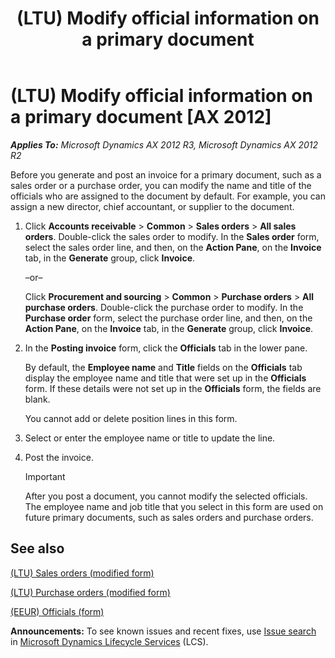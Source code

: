 ﻿---
title: (LTU) Modify official information on a primary document
TOCTitle: (LTU) Modify official information on a primary document
ms:assetid: d81d35e1-036d-4e49-aea4-e3eac9cf7937
ms:mtpsurl: https://technet.microsoft.com/en-us/library/JJ665204(v=AX.60)
ms:contentKeyID: 49386784
ms.date: 04/18/2014
mtps_version: v=AX.60
f1_keywords:
- officials
- chief accountant
- director
- primary document
- post an invoice
---

# (LTU) Modify official information on a primary document [AX 2012]


_**Applies To:** Microsoft Dynamics AX 2012 R3, Microsoft Dynamics AX 2012 R2_

Before you generate and post an invoice for a primary document, such as a sales order or a purchase order, you can modify the name and title of the officials who are assigned to the document by default. For example, you can assign a new director, chief accountant, or supplier to the document.

1.  Click **Accounts receivable** \> **Common** \> **Sales orders** \> **All sales orders**. Double-click the sales order to modify. In the **Sales order** form, select the sales order line, and then, on the **Action Pane**, on the **Invoice** tab, in the **Generate** group, click **Invoice**.
    
    –or–
    
    Click **Procurement and sourcing** \> **Common** \> **Purchase orders** \> **All purchase orders**. Double-click the purchase order to modify. In the **Purchase order** form, select the purchase order line, and then, on the **Action Pane**, on the **Invoice** tab, in the **Generate** group, click **Invoice**.

2.  In the **Posting invoice** form, click the **Officials** tab in the lower pane.
    
    By default, the **Employee name** and **Title** fields on the **Officials** tab display the employee name and title that were set up in the **Officials** form. If these details were not set up in the **Officials** form, the fields are blank.
    
    You cannot add or delete position lines in this form.

3.  Select or enter the employee name or title to update the line.

4.  Post the invoice.
    

    > [!IMPORTANT]
    > <P>After you post a document, you cannot modify the selected officials. The employee name and job title that you select in this form are used on future primary documents, such as sales orders and purchase orders.</P>



## See also

[(LTU) Sales orders (modified form)](https://technet.microsoft.com/en-us/library/jj678097\(v=ax.60\))

[(LTU) Purchase orders (modified form)](https://technet.microsoft.com/en-us/library/jj911248\(v=ax.60\))

[(EEUR) Officials (form)](https://technet.microsoft.com/en-us/library/jj710672\(v=ax.60\))

  
**Announcements:** To see known issues and recent fixes, use [Issue search](http://go.microsoft.com/fwlink/?linkid=389258) in [Microsoft Dynamics Lifecycle Services](http://go.microsoft.com/fwlink/?linkid=306505) (LCS).


